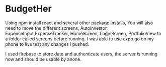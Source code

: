 # BudgetHer

Using npm install react and several other package installs, You will also need to move the different screens, AutoInvestor, ExpenseInput,ExpenseTracker, HomeScreen, LoginScreen, PortfolioView to a folder called screens before running. I was able to use expo go on my phone to live test any changes I pushed.

I used firebase to store data and authenticate users, the server is running now and should be usable by anone.

